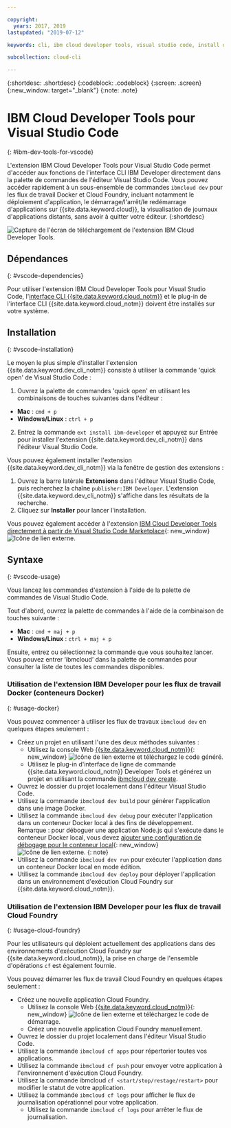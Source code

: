```yaml
---

copyright:
  years: 2017, 2019
lastupdated: "2019-07-12"

keywords: cli, ibm cloud developer tools, visual studio code, install developer tools, developer extension, vscode cli, vscode plugin, cloud foundry vscode

subcollection: cloud-cli

---
```


{:shortdesc: .shortdesc}
{:codeblock: .codeblock}
{:screen: .screen}
{:new_window: target="_blank"}
{:note: .note}

# IBM Cloud Developer Tools pour Visual Studio Code
{: #ibm-dev-tools-for-vscode}

L'extension IBM Cloud Developer Tools pour Visual Studio Code permet d'accéder aux fonctions de l'interface CLI IBM Developer directement dans la palette de commandes de l'éditeur Visual Studio Code. Vous pouvez accéder rapidement à un sous-ensemble de commandes `ibmcloud dev` pour les flux de travail Docker et Cloud Foundry, incluant notamment le déploiement d'application, le démarrage/l'arrêt/le redémarrage d'applications sur {{site.data.keyword.cloud}}, la visualisation de journaux d'applications distants, sans avoir à quitter votre éditeur.
{:shortdesc}

![Capture de l'écran de téléchargement de l'extension IBM Cloud Developer Tools.](../images/vscode.png "Ecran de téléchargement d'extension dans Visual Studio Code")

## Dépendances
{: #vscode-dependencies}

Pour utiliser l'extension IBM Cloud Developer Tools pour Visual Studio Code, l'[interface CLI {{site.data.keyword.cloud_notm}}](/docs/cli?topic=cloud-cli-getting-started) et le plug-in de l'interface CLI {{site.data.keyword.cloud_notm}} doivent être installés sur votre système.

## Installation
{: #vscode-installation}

Le moyen le plus simple d'installer l'extension {{site.data.keyword.dev_cli_notm}} consiste à utiliser la commande 'quick open' de Visual Studio Code :

1. Ouvrez la palette de commandes 'quick open' en utilisant les combinaisons de touches suivantes dans l'éditeur :

  * **Mac** : `cmd + p`
  * **Windows/Linux** : `ctrl + p`

2. Entrez la commande `ext install ibm-developer` et appuyez sur Entrée pour installer l'extension {{site.data.keyword.dev_cli_notm}} dans l'éditeur Visual Studio Code.

Vous pouvez également installer l'extension {{site.data.keyword.dev_cli_notm}} via la fenêtre de gestion des extensions :

1. Ouvrez la barre latérale **Extensions** dans l'éditeur Visual Studio Code, puis recherchez la chaîne `publisher:IBM Developer`. L'extension {{site.data.keyword.dev_cli_notm}} s'affiche dans les résultats de la recherche.  
2. Cliquez sur **Installer** pour lancer l'installation.

Vous pouvez également accéder à l'extension [IBM Cloud Developer Tools directement à partir de Visual Studio Code Marketplace](https://marketplace.visualstudio.com/items?itemName=IBM.ibm-developer){: new_window} ![Icône de lien externe](../../icons/launch-glyph.svg "Icône de lien externe").

## Syntaxe
{: #vscode-usage}

Vous lancez les commandes d'extension à l'aide de la palette de commandes de Visual Studio Code.

Tout d'abord, ouvrez la palette de commandes à l'aide de la combinaison de touches suivante :

* **Mac** : `cmd + maj + p`
* **Windows/Linux** : `ctrl + maj + p`

Ensuite, entrez ou sélectionnez la commande que vous souhaitez lancer. Vous pouvez entrer ‘ibmcloud’ dans la palette de commandes pour consulter la liste de toutes les commandes disponibles.

### Utilisation de l'extension IBM Developer pour les flux de travail Docker (conteneurs Docker)
{: #usage-docker}

Vous pouvez commencer à utiliser les flux de travaux `ibmcloud dev` en quelques étapes seulement :
* Créez un projet en utilisant l'une des deux méthodes suivantes :
  * Utilisez la console Web [{{site.data.keyword.cloud_notm}}](https://{DomainName}/developer/appservice/starter-kits){: new_window} ![Icône de lien externe](../../icons/launch-glyph.svg "Icône de lien externe") et téléchargez le code généré.
  * Utilisez le plug-in d'interface de ligne de commande {{site.data.keyword.cloud_notm}} Developer Tools et générez un projet en utilisant la commande [ibmcloud dev create](/docs/cli/idt?topic=cloud-cli-idt-cli#create).
* Ouvrez le dossier du projet localement dans l'éditeur Visual Studio Code.
* Utilisez la commande `ibmcloud dev build` pour générer l'application dans une image Docker.
* Utilisez la commande `ibmcloud dev debug` pour exécuter l'application dans un conteneur Docker local à des fins de développement. Remarque : pour déboguer une application Node.js qui s'exécute dans le conteneur Docker local, vous devez [ajouter une configuration de débogage pour le conteneur local](https://github.com/IBM-Cloud/ibm-developer-extension-vscode#debugging-nodejs-apps-within-the-local-docker-container){: new_window} ![Icône de lien externe](../../icons/launch-glyph.svg "Icône de lien externe").
  {: note}
* Utilisez la commande `ibmcloud dev run` pour exécuter l'application dans un conteneur Docker local en mode édition.
* Utilisez la commande `ibmcloud dev deploy` pour déployer l'application dans un environnement d'exécution Cloud Foundry sur {{site.data.keyword.cloud_notm}}.

### Utilisation de l'extension IBM Developer pour les flux de travail Cloud Foundry
{: #usage-cloud-foundry}

Pour les utilisateurs qui déploient actuellement des applications dans des environnements d'exécution Cloud Foundry sur {{site.data.keyword.cloud_notm}}, la prise en charge de l'ensemble d'opérations `cf` est également fournie.

Vous pouvez démarrer les flux de travail Cloud Foundry en quelques étapes seulement :
* Créez une nouvelle application Cloud Foundry.
  * Utilisez la console Web [{{site.data.keyword.cloud_notm}}](https://{DomainName}/developer/appservice/starter-kits){: new_window} ![Icône de lien externe](../../icons/launch-glyph.svg "Icône de lien externe") et téléchargez le code de démarrage.
  * Créez une nouvelle application Cloud Foundry manuellement.
* Ouvrez le dossier du projet localement dans l'éditeur Visual Studio Code.
* Utilisez la commande `ibmcloud cf apps` pour répertorier toutes vos applications.
* Utilisez la commande `ibmcloud cf push` pour envoyer votre application à l'environnement d'exécution Cloud Foundry.
* Utilisez la commande ibmcloud `cf <start/stop/restage/restart>` pour modifier le statut de votre application.
* Utilisez la commande `ibmcloud cf logs` pour afficher le flux de journalisation opérationnel pour votre application.
  * Utilisez la commande `ibmcloud cf logs` pour arrêter le flux de journalisation.
